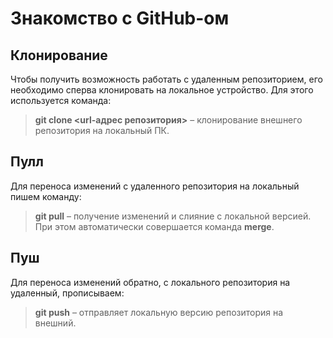 # Знакомство с GitHub-ом 

## Клонирование

Чтобы получить возможность работать с удаленным репозиторием, его необходимо сперва клонировать на локальное устройство. Для этого используется команда:

> **git clone <url-адрес репозитория>** – клонирование внешнего репозитория на  локальный ПК.

## Пулл

Для переноса изменений с удаленного репозитория на локальный пишем команду:

> **git pull** – получение изменений и слияние с локальной версией. При этом автоматически совершается команда **merge**.

## Пуш

Для переноса изменений обратно, с локального репозитория на удаленный, прописываем:

>**git push** – отправляет локальную версию репозитория на внешний.